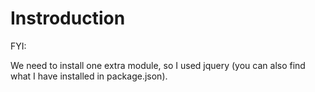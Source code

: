 # Instroduction
FYI:

We need to install one extra module, so I used jquery (you can also find what I have installed in package.json).
